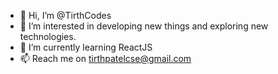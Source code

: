 - 👋 Hi, I’m @TirthCodes
- 👀 I’m interested in developing new things and exploring new technologies.
- 🌱 I’m currently learning ReactJS
- 📫 Reach me on tirthpatelcse@gmail.com


